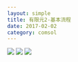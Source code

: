 ```yaml
---
layout: simple
title: 有限元2-基本流程
date: 2017-02-02
category: comsol
---
```


![][image-1]
![][image-2]
![][image-3]

[image-1]:	http://wx2.sinaimg.cn/mw690/8db2c8cbgy1fcoaqm7nkpj20zf0z3dwk.jpg
[image-2]:	http://wx3.sinaimg.cn/mw690/8db2c8cbgy1fcoar38v75j20zf15zjzk.jpg
[image-3]:	http://wx2.sinaimg.cn/mw690/8db2c8cbgy1fcoarcjeslj20zf0gcdje.jpg
